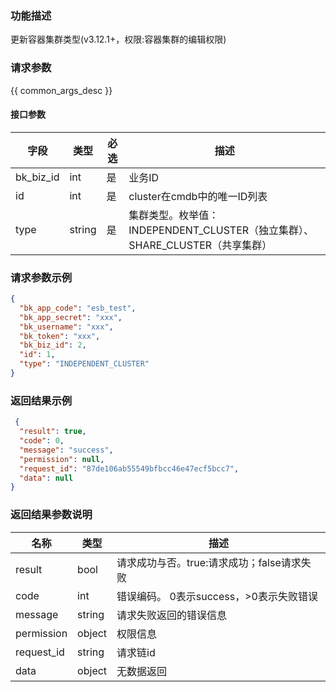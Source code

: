 ### 功能描述

更新容器集群类型(v3.12.1+，权限:容器集群的编辑权限)

### 请求参数

{{ common_args_desc }}

#### 接口参数

| 字段        | 类型     | 必选  | 描述                                                     |
|-----------|--------|-----|--------------------------------------------------------|
| bk_biz_id | int    | 是   | 业务ID                                                   |
| id        | int    | 是   | cluster在cmdb中的唯一ID列表                                   |
| type      | string | 是   | 集群类型。枚举值：INDEPENDENT_CLUSTER（独立集群）、SHARE_CLUSTER（共享集群） |

### 请求参数示例

```json
{
  "bk_app_code": "esb_test",
  "bk_app_secret": "xxx",
  "bk_username": "xxx",
  "bk_token": "xxx",
  "bk_biz_id": 2,
  "id": 1,
  "type": "INDEPENDENT_CLUSTER"
}
```

### 返回结果示例

```json
 {
  "result": true,
  "code": 0,
  "message": "success",
  "permission": null,
  "request_id": "87de106ab55549bfbcc46e47ecf5bcc7",
  "data": null
}
```

### 返回结果参数说明

| 名称         | 类型     | 描述                         |
|------------|--------|----------------------------|
| result     | bool   | 请求成功与否。true:请求成功；false请求失败 |
| code       | int    | 错误编码。 0表示success，>0表示失败错误  |
| message    | string | 请求失败返回的错误信息                |
| permission | object | 权限信息                       |
| request_id | string | 请求链id                      |
| data       | object | 无数据返回                      |
